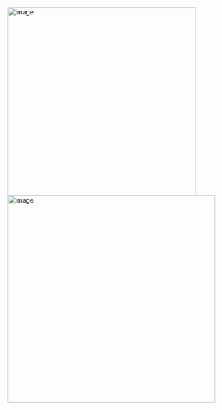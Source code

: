 <img width="422" alt="image" src="https://github.com/user-attachments/assets/7a332469-4ea1-4502-b206-b9a94c581322" />
<img width="465" alt="image" src="https://github.com/user-attachments/assets/5787c82a-3fef-4c3e-9737-8e0016708a34" />
